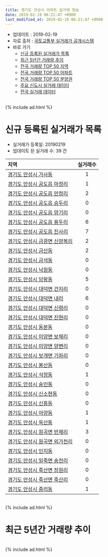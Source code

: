 ```yaml
---
title: 경기도 안성시 아파트 실거래 정보
date: 2019-02-19 06:21:47 +0900
last_modified_at: 2019-02-19 06:21:47 +0900
---
```


* 업데이트 : 2019-02-19
* 자료 출처 : [국토교통부 실거래가 공개시스템](http://rt.molit.go.kr)
* 바로 가기
    * [신규 등록된 실거래가 목록](#신규-등록된-실거래가-목록)
    * [최근 5년간 거래량 추이](#최근-5년간-거래량-추이)
    * [전국 거래량 TOP 50 지역](https://ayogom.github.io/apt-trade-info/최근-3개월-전국에서-가장-거래가-많이-발생한-지역)
    * [전국 거래량 TOP 50 아파트](https://ayogom.github.io/apt-trade-info/최근-3개월-전국에서-가장-거래가-많이-발생한-아파트)
    * [전국 거래량 TOP 50 분양권](https://ayogom.github.io/apt-trade-info/최근-3개월-전국에서-가장-거래가-많이-발생한-분양권)
    * [주요 신도시 실거래 데이터](https://ayogom.github.io/apt-trade-info/주요-신도시)
    * [전국 실거래 데이터](https://ayogom.github.io/apt-trade-info/전국)

<br>
{% include ad.html %}
<br>

# 신규 등록된 실거래가 목록
* 실거래가 등록일: 20190219
* 업데이트 된 실거래 수: 39 건


|지역|실거래수|
|:---|:---:|
|[경기도 안성시 가사동](https://ayogom.github.io/apt-trade-info/경기도-안성시-가사동)|1|
|[경기도 안성시 공도읍 마정리](https://ayogom.github.io/apt-trade-info/경기도-안성시-공도읍-마정리)|1|
|[경기도 안성시 공도읍 만정리](https://ayogom.github.io/apt-trade-info/경기도-안성시-공도읍-만정리)|2|
|[경기도 안성시 공도읍 승두리](https://ayogom.github.io/apt-trade-info/경기도-안성시-공도읍-승두리)|0|
|[경기도 안성시 공도읍 양기리](https://ayogom.github.io/apt-trade-info/경기도-안성시-공도읍-양기리)|0|
|[경기도 안성시 공도읍 용두리](https://ayogom.github.io/apt-trade-info/경기도-안성시-공도읍-용두리)|6|
|[경기도 안성시 공도읍 진사리](https://ayogom.github.io/apt-trade-info/경기도-안성시-공도읍-진사리)|7|
|[경기도 안성시 금광면 신양복리](https://ayogom.github.io/apt-trade-info/경기도-안성시-금광면-신양복리)|2|
|[경기도 안성시 금산동](https://ayogom.github.io/apt-trade-info/경기도-안성시-금산동)|2|
|[경기도 안성시 금석동](https://ayogom.github.io/apt-trade-info/경기도-안성시-금석동)|0|
|[경기도 안성시 낙원동](https://ayogom.github.io/apt-trade-info/경기도-안성시-낙원동)|0|
|[경기도 안성시 당왕동](https://ayogom.github.io/apt-trade-info/경기도-안성시-당왕동)|5|
|[경기도 안성시 대덕면 건지리](https://ayogom.github.io/apt-trade-info/경기도-안성시-대덕면-건지리)|0|
|[경기도 안성시 대덕면 내리](https://ayogom.github.io/apt-trade-info/경기도-안성시-대덕면-내리)|6|
|[경기도 안성시 대덕면 신령리](https://ayogom.github.io/apt-trade-info/경기도-안성시-대덕면-신령리)|0|
|[경기도 안성시 대덕면 진현리](https://ayogom.github.io/apt-trade-info/경기도-안성시-대덕면-진현리)|0|
|[경기도 안성시 동본동](https://ayogom.github.io/apt-trade-info/경기도-안성시-동본동)|0|
|[경기도 안성시 미양면 보체리](https://ayogom.github.io/apt-trade-info/경기도-안성시-미양면-보체리)|0|
|[경기도 안성시 미양면 양변리](https://ayogom.github.io/apt-trade-info/경기도-안성시-미양면-양변리)|0|
|[경기도 안성시 보개면 기좌리](https://ayogom.github.io/apt-trade-info/경기도-안성시-보개면-기좌리)|0|
|[경기도 안성시 봉산동](https://ayogom.github.io/apt-trade-info/경기도-안성시-봉산동)|0|
|[경기도 안성시 석정동](https://ayogom.github.io/apt-trade-info/경기도-안성시-석정동)|1|
|[경기도 안성시 숭인동](https://ayogom.github.io/apt-trade-info/경기도-안성시-숭인동)|0|
|[경기도 안성시 신소현동](https://ayogom.github.io/apt-trade-info/경기도-안성시-신소현동)|0|
|[경기도 안성시 신흥동](https://ayogom.github.io/apt-trade-info/경기도-안성시-신흥동)|0|
|[경기도 안성시 아양동](https://ayogom.github.io/apt-trade-info/경기도-안성시-아양동)|1|
|[경기도 안성시 옥산동](https://ayogom.github.io/apt-trade-info/경기도-안성시-옥산동)|1|
|[경기도 안성시 원곡면 반제리](https://ayogom.github.io/apt-trade-info/경기도-안성시-원곡면-반제리)|3|
|[경기도 안성시 원곡면 외가천리](https://ayogom.github.io/apt-trade-info/경기도-안성시-원곡면-외가천리)|0|
|[경기도 안성시 인지동](https://ayogom.github.io/apt-trade-info/경기도-안성시-인지동)|0|
|[경기도 안성시 일죽면 송천리](https://ayogom.github.io/apt-trade-info/경기도-안성시-일죽면-송천리)|0|
|[경기도 안성시 죽산면 장원리](https://ayogom.github.io/apt-trade-info/경기도-안성시-죽산면-장원리)|0|
|[경기도 안성시 죽산면 죽산리](https://ayogom.github.io/apt-trade-info/경기도-안성시-죽산면-죽산리)|0|
|[경기도 안성시 중리동](https://ayogom.github.io/apt-trade-info/경기도-안성시-중리동)|1|


<br>
{% include ad.html %}
<br>

# 최근 5년간 거래량 추이


<div style="width:100%;">
    <canvas id="deal_progress" height="200"></canvas>
</div>

<script>
new Chart(document.getElementById("deal_progress"), {
    type: 'line',
    data: {
        labels: ['201402','201403','201404','201405','201406','201407','201408','201409','201410','201411','201412','201501','201502','201503','201504','201505','201506','201507','201508','201509','201510','201511','201512','201601','201602','201603','201604','201605','201606','201607','201608','201609','201610','201611','201612','201701','201702','201703','201704','201705','201706','201707','201708','201709','201710','201711','201712','201801','201802','201803','201804','201805','201806','201807','201808','201809','201810','201811','201812','201901','201902'],
        datasets: [{
            label: '매매',
            pointRadius: 1,
            data: [182, 240, 184, 182, 166, 154, 197, 155, 219, 187, 160, 205, 162, 276, 220, 169, 156, 161, 193, 161, 229, 148, 127, 134, 108, 200, 157, 171, 138, 163, 153, 165, 181, 132, 127, 100, 163, 211, 182, 186, 194, 172, 171, 184, 99, 143, 94, 141, 135, 183, 160, 166, 144, 178, 204, 198, 176, 130, 141, 156, 44],
            borderColor: "rgba(255, 201, 14, 1)",
            backgroundColor: "rgba(255, 201, 14, 0.5)",
            fill: false,
            lineTension: 0
        },{
            label: '전월세',
            pointRadius: 1,
            data: [216, 242, 275, 208, 228, 215, 204, 249, 214, 161, 140, 160, 205, 201, 176, 147, 160, 147, 191, 186, 199, 117, 131, 183, 201, 249, 215, 200, 176, 191, 230, 222, 177, 139, 146, 130, 172, 146, 147, 143, 143, 148, 116, 133, 98, 149, 144, 235, 204, 226, 180, 177, 201, 228, 269, 245, 215, 173, 171, 181, 45],
            borderColor: "rgba(0, 141, 185, 1)",
            backgroundColor: "rgba(0, 141, 185, 0.5)",
            fill: false,
            lineTension: 0
        }
        ]
    },
    options: {
        responsive: true,
        title: {
            display: false
        },
        tooltips: {
            mode: 'index',
            intersect: false
        },
        hover: {
            mode: 'nearest',
            intersect: true
        },
        scales: {
            xAxes: [{
                display: true,
                scaleLabel: {
                    display: true,
                    labelString: '년/월'
                }
            }],
            yAxes: [{
                display: true,
                ticks: {
                    suggestedMin: 0,
                },
                scaleLabel: {
                    display: true,
                    labelString: '실거래 수'
                }
            }]
        }
    }
});

</script>


<br>
{% include ad.html %}
<br>

